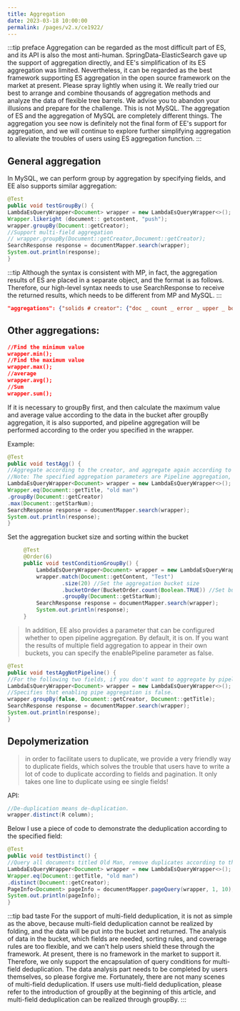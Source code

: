 ```yaml
---
title: Aggregation
date: 2023-03-18 10:00:00
permalink: /pages/v2.x/ce1922/
---
```

:::tip preface
Aggregation can be regarded as the most difficult part of ES, and its API is also the most anti-human. SpringData-ElasticSearch gave up the support of aggregation directly, and EE's simplification of its ES aggregation was limited. Nevertheless, it can be regarded as the best framework supporting ES aggregation in the open source framework on the market at present. Please spray lightly when using it. We really tried our best to arrange and combine thousands of aggregation methods and analyze the data of flexible tree barrels. We advise you to abandon your illusions and prepare for the challenge. This is not MySQL. The aggregation of ES and the aggregation of MySQL are completely different things.
The aggregation you see now is definitely not the final form of EE's support for aggregation, and we will continue to explore further simplifying aggregation to alleviate the troubles of users using ES aggregation function.
:::

## General aggregation

In MySQL, we can perform group by aggregation by specifying fields, and EE also supports similar aggregation:
```java
@Test
public void testGroupBy() {
LambdaEsQueryWrapper<Document> wrapper = new LambdaEsQueryWrapper<>();
Wrapper.likeright (document:: getcontent, "push");
wrapper.groupBy(Document::getCreator);
//Support multi-field aggregation
// wrapper.groupBy(Document::getCreator,Document::getCreator);
SearchResponse response = documentMapper.search(wrapper);
System.out.println(response);
}
```

:::tip 
Although the syntax is consistent with MP, in fact, the aggregation results of ES are placed in a separate object, and the format is as follows. Therefore, our high-level syntax needs to use SearchResponse to receive the returned results, which needs to be different from MP and MySQL.
:::

```json
"aggregations": {"solids # creator": {"doc _ count _ error _ upper _ bound": 0, "sum _ other _ doc _ count": 0, "buckets": [{"key": "old man", "doc _ count": 2.
```

## Other aggregations:
```json
//Find the minimum value
wrapper.min();
//Find the maximum value
wrapper.max();
//average
wrapper.avg();
//Sum
wrapper.sum();
```
If it is necessary to groupBy first, and then calculate the maximum value and average value according to the data in the bucket after groupBy aggregation, it is also supported, and pipeline aggregation will be performed according to the order you specified in the wrapper.

Example:

```java
@Test
public void testAgg() {
//Aggregate according to the creator, and aggregate again according to the number of likes in the bucket after aggregation.
//Note: The specified aggregation parameters are Pipeline aggregation, which is the result after the first aggregation parameter is aggregated, and then aggregated according to the second parameter, corresponding to pipeline aggregation.
LambdaEsQueryWrapper<Document> wrapper = new LambdaEsQueryWrapper<>();
Wrapper.eq(Document::getTitle, "old man")
.groupBy(Document::getCreator)
.max(Document::getStarNum);
SearchResponse response = documentMapper.search(wrapper);
System.out.println(response);
}
```

Set the aggregation bucket size and sorting within the bucket

```java
     @Test
     @Order(6)
     public void testConditionGroupBy() {
         LambdaEsQueryWrapper<Document> wrapper = new LambdaEsQueryWrapper<>();
         wrapper.match(Document::getContent, "Test")
                 .size(20) //Set the aggregation bucket size
                 .bucketOrder(BucketOrder.count(Boolean.TRUE)) //Set bucket sorting rules
                 .groupBy(Document::getStarNum);
         SearchResponse response = documentMapper.search(wrapper);
         System.out.println(response);
     }
```

> In addition, EE also provides a parameter that can be configured whether to open pipeline aggregation. By default, it is on. If you want the results of multiple field aggregation to appear in their own buckets, you can specify the enablePipeline parameter as false.

```java
@Test
public void testAggNotPipeline() {
//For the following two fields, if you don't want to aggregate by pipeline, and the results of their aggregation are displayed in their own buckets, we also provide support.
LambdaEsQueryWrapper<Document> wrapper = new LambdaEsQueryWrapper<>();
//Specifies that enabling pipe aggregation is false.
wrapper.groupBy(false, Document::getCreator, Document::getTitle);
SearchResponse response = documentMapper.search(wrapper);
System.out.println(response);
}
```

## Depolymerization

> in order to facilitate users to duplicate, we provide a very friendly way to duplicate fields, which solves the trouble that users have to write a lot of code to duplicate according to fields and pagination. It only takes one line to duplicate using ee single fields!

API:
```java
//De-duplication means de-duplication.
wrapper.distinct(R column);
```

Below I use a piece of code to demonstrate the deduplication according to the specified field:

```java
@Test
public void testDistinct() {
//Query all documents titled Old Man, remove duplicates according to the creator, and return them in pages.
LambdaEsQueryWrapper<Document> wrapper = new LambdaEsQueryWrapper<>();
Wrapper.eq(Document::getTitle, "old man")
.distinct(Document::getCreator);
PageInfo<Document> pageInfo = documentMapper.pageQuery(wrapper, 1, 10);
System.out.println(pageInfo);
}
```

:::tip bad taste
For the support of multi-field deduplication, it is not as simple as the above, because multi-field deduplication cannot be realized by folding, and the data will be put into the bucket and returned. The analysis of data in the bucket, which fields are needed, sorting rules, and coverage rules are too flexible, and we can't help users shield these through the framework. At present, there is no framework in the market to support it. Therefore, we only support the encapsulation of query conditions for multi-field deduplication. The data analysis part needs to be completed by users themselves, so please forgive me. Fortunately, there are not many scenes of multi-field deduplication. If users use multi-field deduplication, please refer to the introduction of groupBy at the beginning of this article, and multi-field deduplication can be realized through groupBy.
:::




